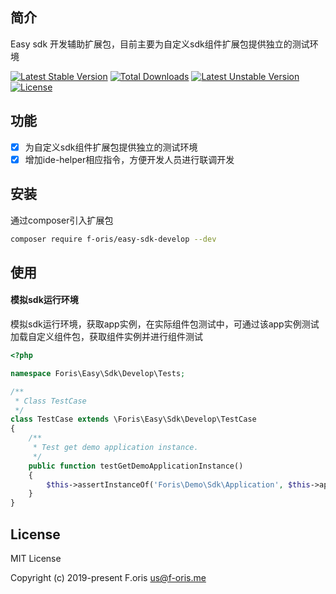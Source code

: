## 简介

Easy sdk 开发辅助扩展包，目前主要为自定义sdk组件扩展包提供独立的测试环境

[![Latest Stable Version](https://poser.pugx.org/f-oris/easy-sdk-develop/v)](//packagist.org/packages/f-oris/easy-sdk-develop) [![Total Downloads](https://poser.pugx.org/f-oris/easy-sdk-develop/downloads)](//packagist.org/packages/f-oris/easy-sdk-develop) [![Latest Unstable Version](https://poser.pugx.org/f-oris/easy-sdk-develop/v/unstable)](//packagist.org/packages/f-oris/easy-sdk-develop) [![License](https://poser.pugx.org/f-oris/easy-sdk-develop/license)](//packagist.org/packages/f-oris/easy-sdk-develop)

## 功能

- [x] 为自定义sdk组件扩展包提供独立的测试环境
- [x] 增加ide-helper相应指令，方便开发人员进行联调开发

## 安装

通过composer引入扩展包

```bash
composer require f-oris/easy-sdk-develop --dev
```

## 使用

#### 模拟sdk运行环境

模拟sdk运行环境，获取app实例，在实际组件包测试中，可通过该app实例测试加载自定义组件包，获取组件实例并进行组件测试

```php
<?php

namespace Foris\Easy\Sdk\Develop\Tests;

/**
 * Class TestCase
 */
class TestCase extends \Foris\Easy\Sdk\Develop\TestCase
{
    /**
     * Test get demo application instance.
     */
    public function testGetDemoApplicationInstance()
    {
        $this->assertInstanceOf('Foris\Demo\Sdk\Application', $this->app());
    }
}

```

## License

MIT License

Copyright (c) 2019-present F.oris <us@f-oris.me>

